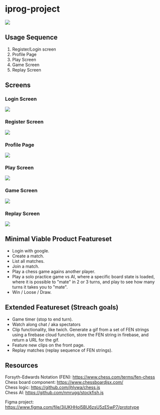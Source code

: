 # iprog-project

![](./prototype/mobile.png)

## Usage Sequence

1. Register/Login screen
2. Profile Page
3. Play Screen
4. Game Screen
5. Replay Screen

## Screens

### Login Screen

![](./prototype/login_design.png)

### Register Screen

![](./prototype/register_design.png)

### Profile Page

![](./prototype/profile_design.png)

### Play Screen

![](./prototype/play_design.png)

### Game Screen

![](./prototype/game_design.png)

### Replay Screen

![](./prototype/replay_design.png)


## Minimal Viable Product Featureset

* Login with google.
* Create a match.
* List all matches.
* Join a match.
* Play a chess game agains another player.
* Play a solo practice game vs AI, where a specific board state is loaded, where it is possible to "mate" in 2 or 3 turns, and play to see how many turns it takes you to "mate".
* Win / Loose / Draw.


## Extended Featureset (Streach goals)

* Game timer (stop to end turn).
* Watch along chat / aka spectators
* Clip functionality, like twich. Generate a gif from a set of FEN strings using a firebase cloud function, store the FEN string in firebase, and return a URL for the gif.
* Feature new clips on the front page.
* Replay matches (replay sequence of FEN strings).


## Resources

Forsyth-Edwards Notation (FEN): https://www.chess.com/terms/fen-chess <br>
Chess board component: https://www.chessboardjsx.com/ <br>
Chess logic: https://github.com/jhlywa/chess.js <br>
Chess AI: https://github.com/nmrugg/stockfish.js <br>

Figma project: https://www.figma.com/file/3iUKHHol5BU6zsU5zE5wP7/prototype <br>
